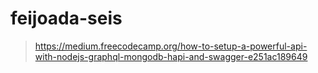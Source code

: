 # feijoada-seis
> https://medium.freecodecamp.org/how-to-setup-a-powerful-api-with-nodejs-graphql-mongodb-hapi-and-swagger-e251ac189649
